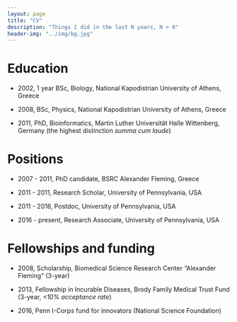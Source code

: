 ```yaml
---
layout: page
title: "CV"
description: "Things I did in the last N years, N > 0"
header-img: "../img/bg.jpg"
---
```


# Education

* 2002, 1 year BSc, Biology, National Kapodistrian University of Athens, Greece

* 2008, BSc, Physics, National Kapodistrian University of Athens, Greece

* 2011, PhD, Bioinformatics, Martin Luther Universität Halle Wittenberg, Germany (the highest distinction *summa cum laude*)

# Positions

* 2007 - 2011, PhD candidate, BSRC Alexander Fleming, Greece

* 2011 - 2011, Research Scholar, University of Pennsylvania, USA

* 2011 - 2016, Postdoc, University of Pennsylvania, USA

* 2016 - present, Research Associate, University of Pennsylvania, USA

# Fellowships and funding

* 2008, Scholarship, Biomedical Science Research Center “Alexander Fleming” (3-year)

* 2013, Fellowship in Incurable Diseases, Brody Family Medical Trust Fund (3-year, *<10% acceptance rate*)

* 2016, Penn I-Corps fund for innovators (National Science Foundation)
